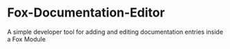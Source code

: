 Fox-Documentation-Editor
========================

A simple developer tool for adding and editing documentation entries inside a Fox Module